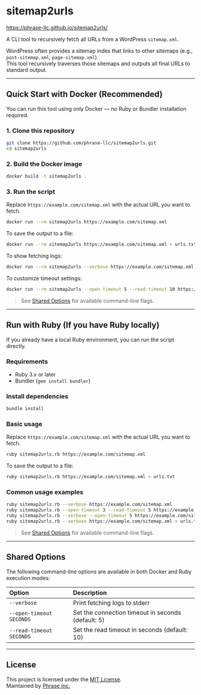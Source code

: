 # sitemap2urls

https://phrase-llc.github.io/sitemap2urls/

A CLI tool to recursively fetch all URLs from a WordPress `sitemap.xml`.

WordPress often provides a sitemap index that links to other sitemaps (e.g., `post-sitemap.xml`, `page-sitemap.xml`).  
This tool recursively traverses those sitemaps and outputs all final URLs to standard output.

---

## Quick Start with Docker (Recommended)

You can run this tool using only Docker — no Ruby or Bundler installation required.

### 1. Clone this repository

```bash
git clone https://github.com/phrase-llc/sitemap2urls.git
cd sitemap2urls
```

### 2. Build the Docker image

```bash
docker build -t sitemap2urls .
```

### 3. Run the script

Replace `https://example.com/sitemap.xml` with the actual URL you want to fetch.

```bash
docker run --rm sitemap2urls https://example.com/sitemap.xml
```

To save the output to a file:

```bash
docker run --rm sitemap2urls https://example.com/sitemap.xml > urls.txt
```

To show fetching logs:

```bash
docker run --rm sitemap2urls --verbose https://example.com/sitemap.xml
```

To customize timeout settings:

```bash
docker run --rm sitemap2urls --open-timeout 5 --read-timeout 10 https://example.com/sitemap.xml
```

> See [Shared Options](#shared-options) for available command-line flags.

---

## Run with Ruby (If you have Ruby locally)

If you already have a local Ruby environment, you can run the script directly.

### Requirements

- Ruby 3.x or later
- Bundler (`gem install bundler`)

### Install dependencies

```bash
bundle install
```

### Basic usage

Replace `https://example.com/sitemap.xml` with the actual URL you want to fetch.

```bash
ruby sitemap2urls.rb https://example.com/sitemap.xml
```

To save the output to a file:

```bash
ruby sitemap2urls.rb https://example.com/sitemap.xml > urls.txt
```

### Common usage examples

```bash
ruby sitemap2urls.rb --verbose https://example.com/sitemap.xml
ruby sitemap2urls.rb --open-timeout 3 --read-timeout 5 https://example.com/sitemap.xml
ruby sitemap2urls.rb --verbose --open-timeout 5 https://example.com/sitemap.xml > urls.txt
ruby sitemap2urls.rb --verbose https://example.com/sitemap.xml > urls.txt 2> errors.log
```

> See [Shared Options](#shared-options) for available command-line flags.

---

## Shared Options

The following command-line options are available in both Docker and Ruby execution modes:

| Option                   | Description                                        |
|:-------------------------|:---------------------------------------------------|
| `--verbose`              | Print fetching logs to stderr                      |
| `--open-timeout SECONDS` | Set the connection timeout in seconds (default: 5) |
| `--read-timeout SECONDS` | Set the read timeout in seconds (default: 10)      |

---

## License

This project is licensed under the [MIT License](https://github.com/phrase-llc/sitemap2urls/blob/main/LICENSE).  
Maintained by [Phrase Inc.](https://www.phrase-inc.com)